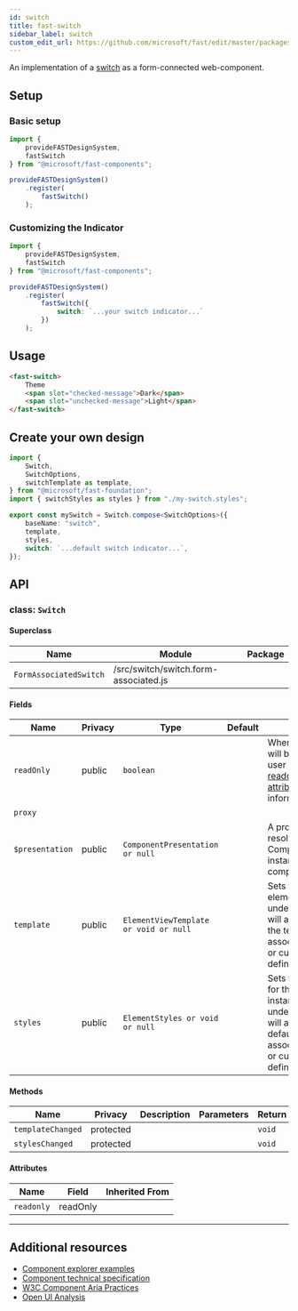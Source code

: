 ```yaml
---
id: switch
title: fast-switch
sidebar_label: switch
custom_edit_url: https://github.com/microsoft/fast/edit/master/packages/web-components/fast-foundation/src/switch/README.md
---
```


An implementation of a [switch](https://w3c.github.io/aria/#switch) as a form-connected web-component.

## Setup

### Basic setup

```ts
import {
    provideFASTDesignSystem,
    fastSwitch
} from "@microsoft/fast-components";

provideFASTDesignSystem()
    .register(
        fastSwitch()
    );
```

### Customizing the Indicator

```ts
import {
    provideFASTDesignSystem,
    fastSwitch
} from "@microsoft/fast-components";

provideFASTDesignSystem()
    .register(
        fastSwitch({
            switch: `...your switch indicator...`
        })
    );
```

## Usage

```html live
<fast-switch>
    Theme
    <span slot="checked-message">Dark</span>
    <span slot="unchecked-message">Light</span>
</fast-switch>
```

## Create your own design

```ts
import {
    Switch,
    SwitchOptions,
    switchTemplate as template,
} from "@microsoft/fast-foundation";
import { switchStyles as styles } from "./my-switch.styles";

export const mySwitch = Switch.compose<SwitchOptions>({
    baseName: "switch",
    template,
    styles,
    switch: `...default switch indicator...`,
});
```

## API



### class: `Switch`

#### Superclass

| Name                   | Module                                | Package |
| ---------------------- | ------------------------------------- | ------- |
| `FormAssociatedSwitch` | /src/switch/switch.form-associated.js |         |

#### Fields

| Name            | Privacy | Type                                  | Default | Description                                                                                                                                                                                 | Inherited From       |
| --------------- | ------- | ------------------------------------- | ------- | ------------------------------------------------------------------------------------------------------------------------------------------------------------------------------------------- | -------------------- |
| `readOnly`      | public  | `boolean`                             |         | When true, the control will be immutable by user interaction. See [readonly HTML attribute](https://developer.mozilla.org/en-US/docs/Web/HTML/Attributes/readonly) for more information. |                      |
| `proxy`         |         |                                       |         |                                                                                                                                                                                             | FormAssociatedSwitch |
| `$presentation` | public  | `ComponentPresentation or null`       |         | A property which resolves the ComponentPresentation instance for the current component.                                                                                                     | FoundationElement    |
| `template`      | public  | `ElementViewTemplate or void or null` |         | Sets the template of the element instance. When undefined, the element will attempt to resolve the template from the associated presentation or custom element definition.                  | FoundationElement    |
| `styles`        | public  | `ElementStyles or void or null`       |         | Sets the default styles for the element instance. When undefined, the element will attempt to resolve default styles from the associated presentation or custom element definition.         | FoundationElement    |

#### Methods

| Name              | Privacy   | Description | Parameters | Return | Inherited From    |
| ----------------- | --------- | ----------- | ---------- | ------ | ----------------- |
| `templateChanged` | protected |             |            | `void` | FoundationElement |
| `stylesChanged`   | protected |             |            | `void` | FoundationElement |

#### Attributes

| Name       | Field    | Inherited From |
| ---------- | -------- | -------------- |
| `readonly` | readOnly |                |

<hr/>


## Additional resources

* [Component explorer examples](https://explore.fast.design/components/fast-switch)
* [Component technical specification](https://github.com/microsoft/fast/blob/master/packages/web-components/fast-foundation/src/switch/switch.spec.md)
* [W3C Component Aria Practices](https://www.w3.org/TR/wai-aria/#switch)
* [Open UI Analysis](https://open-ui.org/components/switch)